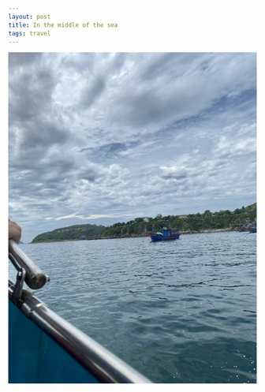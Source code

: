 ```yaml
---
layout: post
title: In the middle of the sea
tags: travel
---
```


<!-- I want to rage, to dig, to hug, to explode this town. I want to taste all the food. -->

![The sea](/assets/sea.jpg)